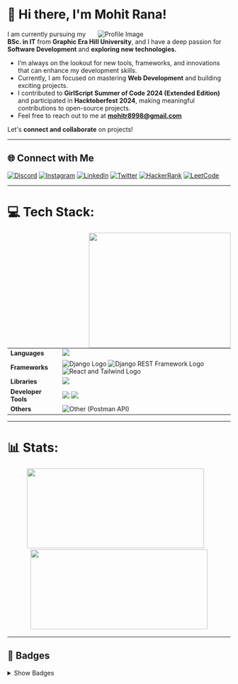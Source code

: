 # 👋 Hi there, I'm Mohit Rana!

<img align="right" src="https://github.com/SankshipthShetty/SankshipthShetty/assets/99337968/2bd05422-3a3b-4d7c-94a1-7cdb584c09d7" alt="Profile Image" width="300"/>

I am currently pursuing my **BSc. in IT** from **Graphic Era Hill University**, and I have a deep passion for **Software Development** and **exploring new technologies.**

- I’m always on the lookout for new tools, frameworks, and innovations that can enhance my development skills.
- Currently, I am focused on mastering **Web Development** and building exciting projects.
- I contributed to **GirlScript Summer of Code 2024 (Extended Edition)** and participated in **Hacktoberfest 2024**, making meaningful contributions to open-source projects.
- Feel free to reach out to me at **[mohitr8998@gmail.com](mailto:mohitr8998@gmail.com)**

Let's **connect and collaborate** on projects!

---

## 🌐 Connect with Me

[![Discord](https://img.shields.io/badge/Discord-%237289DA.svg?logo=discord&logoColor=white)](https://discord.gg/https://discord.com/invite/bbq9KU8v)
[![Instagram](https://img.shields.io/badge/Instagram-%23E4405F.svg?logo=Instagram&logoColor=white)](https://instagram.com/mohit.rana18)
[![LinkedIn](https://img.shields.io/badge/LinkedIn-%230077B5.svg?logo=linkedin&logoColor=white)](https://linkedin.com/in/mohitrana18)
[![Twitter](https://img.shields.io/badge/Twitter-%231DA1F2.svg?logo=twitter&logoColor=white)](https://twitter.com/mohitrana178635)
[![HackerRank](https://img.shields.io/badge/HackerRank-%234BCEB5.svg?logo=HackerRank&logoColor=white)](https://www.hackerrank.com/mohitr8998)
[![LeetCode](https://img.shields.io/badge/LeetCode-%23F9C24E.svg?logo=LeetCode&logoColor=white)](https://leetcode.com/mohitrana18)


---


# 💻 Tech Stack:

<img src="https://github-readme-stats.vercel.app/api/top-langs/?username=mohitranag18&theme=dark&hide_border=false&include_all_commits=true&count_private=false&layout=compact" width="320" align="right" height="260" />
<table>
  <tr>
    <td><strong>Languages</strong></td>
    <td><img height=35 src="https://skillicons.dev/icons?i=java,python,c,cpp,mysql,js&theme=dark"></td>
  </tr>
  <tr>
    <td><strong>Frameworks</strong></td>
    <td>
      <img height="35" src="https://skillicons.dev/icons?i=django&theme=dark" alt="Django Logo">
      <img height="35" src="https://www.django-rest-framework.org/img/logo.png" alt="Django REST Framework Logo">
      <img height="35" src="https://skillicons.dev/icons?i=react,tailwind&theme=dark" alt="React and Tailwind Logo">
    </td>
  </tr>
  <tr>
    <td><strong>Libraries</strong></td>
    <td><img height=35 src="https://skillicons.dev/icons?i=redux&theme=dark"></td>
  </tr>
  <tr>
    <td><strong>Developer Tools</strong></td>
    <td>
      <img height=35 src="https://skillicons.dev/icons?i=git,github,gitlab&theme=dark">
      <img height=35 src="https://skillicons.dev/icons?i=vscode&theme=dark">
    </td>
  </tr>
  <tr>
    <td><strong>Others</strong></td>
    <td>
      <img height=35 src="https://skillicons.dev/icons?i=postman,ts&theme=dark" alt="Other (Postman API)">
    </td>
  </tr>
</table>


---
# 📊 Stats:
<div align="center">
  <img src="https://github-readme-stats.vercel.app/api?username=mohitranag18&theme=dark&hide_border=false&include_all_commits=true&count_private=false&width=250" height="180" width="400" />
  &nbsp;&nbsp;&nbsp;
  <img src="https://leetcard.jacoblin.cool/mohitrana18?&theme=dark&" height="180" width="400" />
</div>

---

## 🔰 Badges
<details>
  <summary>Show Badges</summary>
  <p align='center'>
    <img src="https://holopin.me/mohitranag18" width="400" />
  </p>
  <div align='center'>
    <img src="https://api.vaunt.dev/v1/github/entities/mohitranag18/achievements?format=svg&limit=5" width="400" />
  </div>
  <div align='center'>
    <img src="https://raw.githubusercontent.com/GSSoC24/Postman-Challenge/main/docs/assets/Postman%20White.png" width="80px" height="80px" />
    <img src="https://raw.githubusercontent.com/GSSoC24/Postman-Challenge/main/docs/assets/1.png" width="80px" height="80px" />
    <img src="https://raw.githubusercontent.com/GSSoC24/Postman-Challenge/main/docs/assets/2.png" width="80px" height="80px" />
    <img src="https://raw.githubusercontent.com/GSSoC24/Postman-Challenge/main/docs/assets/3.png" width="80px" height="80px" />
    <img src="https://raw.githubusercontent.com/GSSoC24/Postman-Challenge/main/docs/assets/4.png" width="80px" height="80px" />
    <img src="https://raw.githubusercontent.com/GSSoC24/Postman-Challenge/main/docs/assets/5.png" width="80px" height="80px" />
    <img src="https://raw.githubusercontent.com/GSSoC24/Postman-Challenge/main/docs/assets/6.png" width="85px" height="85px" />
    <img src="https://raw.githubusercontent.com/GSSoC24/Contributor/refs/heads/main/assets/Git%20Explorer.png" width="80px" height="80px" />
    <img src="https://raw.githubusercontent.com/GSSoC24/Contributor/refs/heads/main/assets/Pull%20Expert.png" width="80px" height="80px" />
  </div>
</details>
